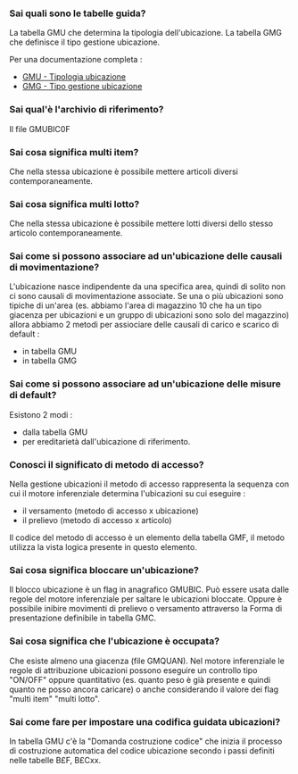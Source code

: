 ### **Sai quali sono le tabelle guida?**

La tabella GMU che determina la tipologia dell'ubicazione.
La tabella GMG che definisce il tipo gestione ubicazione.

Per una documentazione completa : 
- [GMU - Tipologia ubicazione](Sorgenti/DOC/OG/TA/GMU)
- [GMG - Tipo gestione ubicazione](Sorgenti/DOC/OG/TA/GMG)
### **Sai qual'è l'archivio di riferimento?**

Il file GMUBIC0F
### **Sai cosa significa multi item?**

Che nella stessa ubicazione è possibile mettere articoli diversi contemporaneamente.
### **Sai cosa significa multi lotto?**

Che nella stessa ubicazione è possibile mettere lotti diversi dello stesso articolo contemporaneamente.
### **Sai come si possono associare ad un'ubicazione delle causali di movimentazione?**

L'ubicazione nasce indipendente da una specifica area, quindi di solito non ci sono causali di movimentazione associate. Se una o più ubicazioni sono tipiche di un'area (es. abbiamo l'area di magazzino 10 che ha un tipo giacenza per ubicazioni e un gruppo di ubicazioni sono solo del magazzino) allora abbiamo 2 metodi per assiociare delle causali di carico e scarico di default : 
- in tabella GMU
- in tabella GMG
### **Sai come si possono associare ad un'ubicazione delle misure di default?**

Esistono 2 modi : 
- dalla tabella GMU
- per ereditarietà dall'ubicazione di riferimento.
### **Conosci il significato di metodo di accesso?**

Nella gestione ubicazioni il metodo di accesso rappresenta la sequenza con cui il motore inferenziale determina l'ubicazioni su cui eseguire : 
- il versamento (metodo di accesso x ubicazione)
- il prelievo (metodo di accesso x articolo)

Il codice del metodo di accesso è un elemento della tabella GMF, il metodo utilizza la vista logica presente in questo elemento.
### **Sai cosa significa bloccare un'ubicazione?**

Il blocco ubicazione è un flag in anagrafico GMUBIC. Può essere usata dalle regole del motore inferenziale per saltare le ubicazioni bloccate.
Oppure è possibile inibire movimenti di prelievo o versamento attraverso la Forma di presentazione definibile in tabella GMC.
### **Sai cosa significa che l'ubicazione è occupata?**

Che esiste almeno una giacenza (file GMQUAN). Nel motore inferenziale le regole di attribuzione ubicazioni possono eseguire un controllo tipo "ON/OFF" oppure quantitativo (es. quanto peso è già presente e quindi quanto ne posso ancora caricare) o anche considerando il valore dei flag "multi item" "multi lotto".
### **Sai come fare per impostare una codifica guidata ubicazioni?**

In tabella GMU c'è la "Domanda costruzione codice" che inizia il processo di costruzione automatica del codice ubicazione secondo i passi definiti nelle tabelle B£F, B£Cxx.
